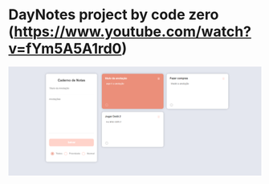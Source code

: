 # DayNotes project by code zero (https://www.youtube.com/watch?v=fYm5A5A1rd0)

![Alt text](daynotes.png "Title")
